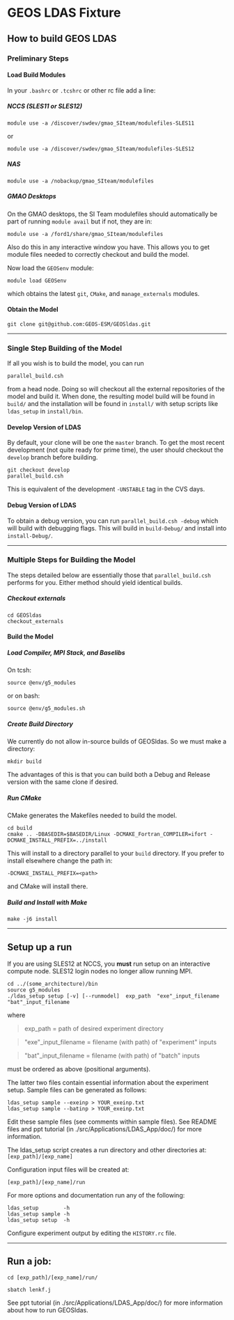 # GEOS LDAS Fixture

## How to build GEOS LDAS

### Preliminary Steps

#### Load Build Modules

In your `.bashrc` or `.tcshrc` or other rc file add a line:

##### NCCS (SLES11 or SLES12)

```
module use -a /discover/swdev/gmao_SIteam/modulefiles-SLES11
```
or
```
module use -a /discover/swdev/gmao_SIteam/modulefiles-SLES12
```

##### NAS
```
module use -a /nobackup/gmao_SIteam/modulefiles
```

##### GMAO Desktops
On the GMAO desktops, the SI Team modulefiles should automatically be
part of running `module avail` but if not, they are in:

```
module use -a /ford1/share/gmao_SIteam/modulefiles
```

Also do this in any interactive window you have. This allows you to get module files needed to correctly checkout and build the model.

Now load the `GEOSenv` module:
```
module load GEOSenv
```
which obtains the latest `git`, `CMake`, and `manage_externals` modules.

#### Obtain the Model

```
git clone git@github.com:GEOS-ESM/GEOSldas.git
```

---

### Single Step Building of the Model

If all you wish is to build the model, you can run

`parallel_build.csh` 

from a head node. Doing so will checkout all the external repositories of the model and build it. When done, the resulting model build will be found in `build/` and the installation will be found in `install/` with setup scripts like `ldas_setup` in `install/bin`.

#### Develop Version of LDAS

By default, your clone will be one the `master` branch. To get the most recent
development (not quite ready for prime time), the user should checkout the
`develop` branch  before building.

```
git checkout develop
parallel_build.csh
```
This is equivalent of the development `-UNSTABLE` tag in the CVS days.

#### Debug Version of LDAS

To obtain a debug version, you can run `parallel_build.csh -debug` which will build with debugging flags. This will build in `build-Debug/` and install into `install-Debug/`.

---

### Multiple Steps for Building the Model

The steps detailed below are essentially those that `parallel_build.csh` performs for you. Either method should yield identical builds.

##### Checkout externals
```
cd GEOSldas
checkout_externals
```

#### Build the Model

##### Load Compiler, MPI Stack, and Baselibs
On tcsh:
```
source @env/g5_modules
```
or on bash:
```
source @env/g5_modules.sh
```

##### Create Build Directory
We currently do not allow in-source builds of GEOSldas. So we must make a directory:
```
mkdir build
```
The advantages of this is that you can build both a Debug and Release version with the same clone if desired.

##### Run CMake
CMake generates the Makefiles needed to build the model.
```
cd build
cmake .. -DBASEDIR=$BASEDIR/Linux -DCMAKE_Fortran_COMPILER=ifort -DCMAKE_INSTALL_PREFIX=../install
```
This will install to a directory parallel to your `build` directory. If you prefer to install elsewhere change the path in:
```
-DCMAKE_INSTALL_PREFIX=<path>
```
and CMake will install there.

##### Build and Install with Make
```
make -j6 install
```

---

## Setup up a run
If you are using SLES12 at NCCS, you **must** run setup on an interactive compute node.  SLES12 login nodes no longer allow running MPI.

```
cd ../(some_architecture)/bin
source g5_modules
./ldas_setup setup [-v] [--runmodel]  exp_path  "exe"_input_filename  "bat"_input_filename
```  
where

>exp_path             = path of desired experiment directory

>"exe"_input_filename = filename (with path) of "experiment" inputs

>"bat"_input_filename = filename (with path) of "batch" inputs

must be ordered as above (positional arguments).

The latter two files contain essential information about the experiment setup. 
Sample files can be generated as follows:
```        
ldas_setup sample --exeinp > YOUR_exeinp.txt
ldas_setup sample --batinp > YOUR_exeinp.txt
```

Edit these sample files (see comments within sample files).  See README files
and ppt tutorial (in ./src/Applications/LDAS_App/doc/) for more information.

The ldas_setup script creates a run directory and other directories at:
```[exp_path]/[exp_name]```

Configuration input files will be created at:

```[exp_path]/[exp_name]/run```

For more options and documentation run any of the following:
```
ldas_setup        -h
ldas_setup sample -h
ldas_setup setup  -h
```

Configure experiment output by editing the ```HISTORY.rc``` file.

---

## Run a job:

	cd [exp_path]/[exp_name]/run/

	sbatch lenkf.j

See ppt tutorial (in ./src/Applications/LDAS_App/doc/) for more information about how to run GEOSldas.

